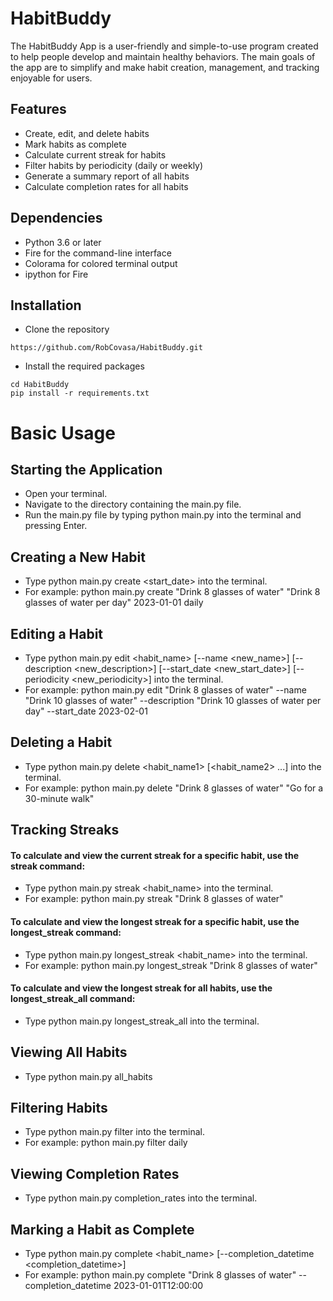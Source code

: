 # HabitBuddy
The HabitBuddy App is a user-friendly and simple-to-use program created to help people develop and maintain healthy behaviors. The main goals of the app are to simplify and make habit creation, management, and tracking enjoyable for users.

## Features
* Create, edit, and delete habits
* Mark habits as complete
* Calculate current streak for habits
* Filter habits by periodicity (daily or weekly)
* Generate a summary report of all habits
* Calculate completion rates for all habits

## Dependencies
* Python 3.6 or later
* Fire for the command-line interface
* Colorama for colored terminal output
* ipython for Fire

## Installation
* Clone the repository
```
https://github.com/RobCovasa/HabitBuddy.git
```
* Install the required packages
```
cd HabitBuddy
pip install -r requirements.txt
```

# Basic Usage
## Starting the Application
- Open your terminal.
- Navigate to the directory containing the main.py file.
- Run the main.py file by typing python main.py into the terminal and pressing Enter.

## Creating a New Habit
- Type python main.py create <name> <description> <start_date> <periodicity> into the terminal.
- For example: python main.py create "Drink 8 glasses of water" "Drink 8 glasses of water per day" 2023-01-01 daily

## Editing a Habit
- Type python main.py edit <habit_name> [--name <new_name>] [--description <new_description>] [--start_date <new_start_date>] [--periodicity <new_periodicity>] into the terminal.
- For example: python main.py edit "Drink 8 glasses of water" --name "Drink 10 glasses of water" --description "Drink 10 glasses of water per day" --start_date 2023-02-01

## Deleting a Habit
- Type python main.py delete <habit_name1> [<habit_name2> ...] into the terminal.
- For example: python main.py delete "Drink 8 glasses of water" "Go for a 30-minute walk"

## Tracking Streaks
#### To calculate and view the current streak for a specific habit, use the streak command:
- Type python main.py streak <habit_name> into the terminal.
- For example: python main.py streak "Drink 8 glasses of water"

#### To calculate and view the longest streak for a specific habit, use the longest_streak command:
- Type python main.py longest_streak <habit_name> into the terminal.
- For example: python main.py longest_streak "Drink 8 glasses of water"

#### To calculate and view the longest streak for all habits, use the longest_streak_all command:
- Type python main.py longest_streak_all into the terminal.

## Viewing All Habits
- Type python main.py all_habits

## Filtering Habits
- Type python main.py filter <periodicity> into the terminal.
- For example: python main.py filter daily

## Viewing Completion Rates
- Type python main.py completion_rates into the terminal.

## Marking a Habit as Complete
- Type python main.py complete <habit_name> [--completion_datetime <completion_datetime>]
- For example: python main.py complete "Drink 8 glasses of water" --completion_datetime 2023-01-01T12:00:00
